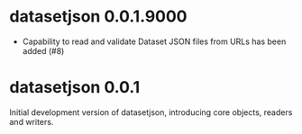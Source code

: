 # datasetjson 0.0.1.9000

- Capability to read and validate Dataset JSON files from URLs has been added (#8)

# datasetjson 0.0.1

Initial development version of datasetjson, introducing core objects, readers and writers.


